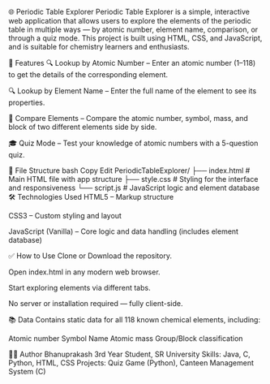 🌐 Periodic Table Explorer
Periodic Table Explorer is a simple, interactive web application that allows users to explore the elements of the periodic table in multiple ways — by atomic number, element name, comparison, or through a quiz mode. This project is built using HTML, CSS, and JavaScript, and is suitable for chemistry learners and enthusiasts.

🚀 Features
🔍 Lookup by Atomic Number – Enter an atomic number (1–118) to get the details of the corresponding element.

🔍 Lookup by Element Name – Enter the full name of the element to see its properties.

🔎 Compare Elements – Compare the atomic number, symbol, mass, and block of two different elements side by side.

🎓 Quiz Mode – Test your knowledge of atomic numbers with a 5-question quiz.

📁 File Structure
bash
Copy
Edit
PeriodicTableExplorer/
├── index.html      # Main HTML file with app structure
├── style.css       # Styling for the interface and responsiveness
└── script.js       # JavaScript logic and element database
🛠️ Technologies Used
HTML5 – Markup structure

CSS3 – Custom styling and layout

JavaScript (Vanilla) – Core logic and data handling (includes element database)

✅ How to Use
Clone or Download the repository.

Open index.html in any modern web browser.

Start exploring elements via different tabs.

No server or installation required — fully client-side.

📚 Data
Contains static data for all 118 known chemical elements, including:

Atomic number
Symbol
Name
Atomic mass
Group/Block classification

👨‍💻 Author
Bhanuprakash
3rd Year Student, SR University
Skills: Java, C, Python, HTML, CSS
Projects: Quiz Game (Python), Canteen Management System (C)
